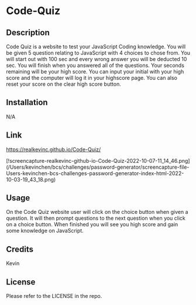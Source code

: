 # Code-Quiz

## Description

Code Quiz is a website to test your JavaScript Coding knowledge. You will be given 5 question relating to JavaScript with 4 choices to chose from. You will start out with 100 sec and every wrong answer you will be deducted 10 sec. You will finish when you answered all of the questions.
Your seconds remaining will be your high score. You can input your initial with your high score and the computer will log it in your highscore page. You can also reset your score on the clear high score button.

## Installation

N/A

## Link

https://realkevinc.github.io/Code-Quiz/

[!screencapture-realkevinc-github-io-Code-Quiz-2022-10-07-11_14_46.png] (/Users/kevinchen/bcs/challenges/password-generator/screencapture-file-Users-kevinchen-bcs-challenges-password-generator-index-html-2022-10-03-19_43_18.png)

## Usage

On the Code Quiz website user will click on the choice button when given a question. It will then prompt questions to the next question when you click on a choice button. When finished you will see you high score and gain some knowledge on JavaScript.

## Credits

Kevin

## License

Please refer to the LICENSE in the repo.

